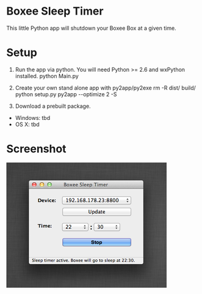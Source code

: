 Boxee Sleep Timer
==================

This little Python app will shutdown your Boxee Box at a given time.

Setup
===========

1. Run the app via python. You will need Python >= 2.6 and wxPython installed.
   python Main.py

2. Create your own stand alone app with py2app/py2exe
  rm -R dist/ build/
  python setup.py py2app --optimize 2 -S

3. Download a prebuilt package.
  * Windows: tbd
  * OS X: tbd

Screenshot
==========
<img src="https://github.com/d-a-n/boxee-box-sleep-timer/raw/master/assets/screenshot.png"/>
